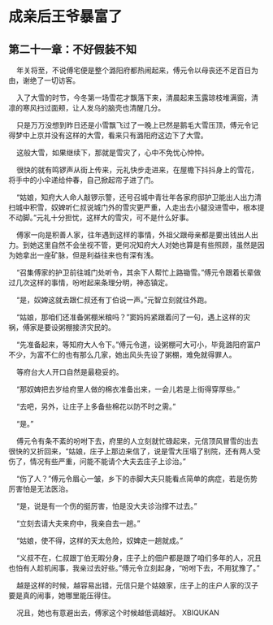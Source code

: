 # 成亲后王爷暴富了 
 ## 第二十一章：不好假装不知
     年关将至，不说傅宅便是整个潞阳府都热闹起来，傅元令以母丧还不足百日为由，谢绝了一切访客。

    入了大雪的时节，今冬第一场雪花才飘落下来，清晨起来玉露琼枝堆满窗，清凛的寒风扫过面颊，让人发乌的脑壳也清醒几分。

    只是万万没想到昨日还是小雪飘飞过了一晚上已然是鹅毛大雪压顶，傅元令记得梦中上京并没有这样的大雪，看来只有潞阳府这边下了大雪。

    这般大雪，如果继续下，那就是雪灾了，心中不免忧心忡忡。

    很快的就有鸣锣声从街上传来，元礼快步走进来，在屋檐下抖抖身上的雪花，将手中的小伞递给仲春，自己掀起帘子进了门。

    “姑娘，知府大人命人敲锣示警，还号召城中青壮年各家府邸护卫能出人出力清扫城中积雪，奴婢听仁叔说城门外的雪灾更严重，人走出去小腿没进雪中，根本提不动脚。”元礼十分担忧，这样大的雪灾，可不是什么好事。

    傅家一向是积善人家，往年遇到这样的事情，外祖父跟母亲都是要出钱出人出力。到她这里自然不会坐视不管，更何况知府大人对她也算是有些照顾，虽然是因为她拿出一座矿脉，但是利益往来也有深有浅。

    “召集傅家的护卫前往城门处听令，其余下人帮忙上路锄雪。”傅元令跟着长辈做过几次这样的事情，吩咐起来条理分明，神态镇定。

    “是，奴婢这就去跟仁叔还有丁伯说一声。”元智立刻就往外跑。

    “姑娘，那咱们还准备粥棚米粮吗？”窦妈妈紧跟着问了一句，遇上这样的灾祸，傅家是要设粥棚接济灾民的。

    “先准备起来，等知府大人令下。”傅元令道，设粥棚可大可小，毕竟潞阳府富户不少，为富不仁的也有那么几家，她出风头先设了粥棚，难免就得罪人。

    等府台大人开口自然是最稳妥的。

    “那奴婢把去岁给府里人做的棉衣准备出来，一会儿若是上街得穿厚些。”

    “去吧，另外，让庄子上多备些棉花以防不时之需。”

    “是。”

    傅元令有条不紊的吩咐下去，府里的人立刻就忙碌起来，元信顶风冒雪的出去很快的又折回来，“姑娘，庄子上那边来信了，说是雪大压塌了别院，还有两人受伤了，情况有些严重，问能不能请个大夫去庄子上诊治。”

    “伤了人？”傅元令眉心一皱，乡下的赤脚大夫只能看点简单的病症，若是伤势厉害怕是无法医治。

    “是，说是有一个伤的挺厉害，怕是没大夫诊治撑不过去。”

    “立刻去请大夫来府中，我亲自去一趟。”

    “姑娘，使不得，这样的天太危险，奴婢走一趟就成。”

    “义叔不在，仁叔跟丁伯无暇分身，庄子上的佃户都是跟了咱们多年的人，况且也怕有人趁机闹事，我亲过去好些。”傅元令立刻起身，“吩咐下去，不用犹豫了。”

    越是这样的时候，越容易出错，元信只是个姑娘家，庄子上的庄户人家的汉子要是真的闹事，她哪里能压得住。

    况且，她也有意避出去，傅家这个时候越低调越好。 
XBIQUKAN